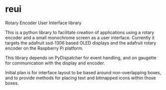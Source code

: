 reui
====

Rotary Encoder User Interface library

This is a python library to facilitate creation of applications using a rotary encoder and a small monochrome screen as a user interface. Currently it targets the adafruit ssd-1306 based OLED displays and the adafruit rotary encoder on the Raspberry Pi platform.

This library depends on PyDispatcher for event handling, and on gaugette for communication with the display and encoder.

Initial plan is for interface layout to be based around non-overlapping boxes, and to provide methods for placing text and bitmapped icons within those boxes.

